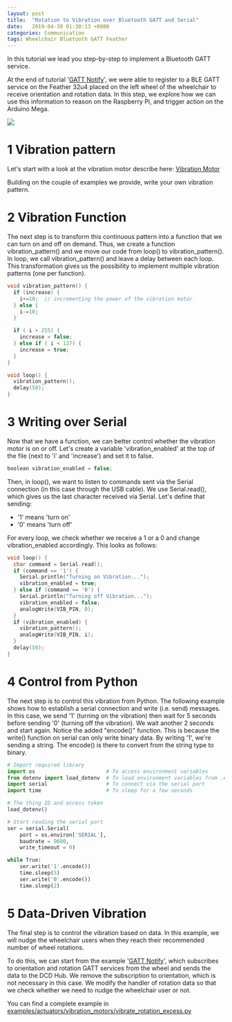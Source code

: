 ```yaml
---
layout: post
title:  "Rotation to Vibration over Bluetooth GATT and Serial"
date:   2019-04-30 01:30:13 +0000
categories: Communication
tags: Wheelchair Bluetooth GATT Feather
---
```


In this tutorial we lead you step-by-step to implement a Bluetooth GATT service.

At the end of tutorial '[GATT Notify](/docs/2019/04/30/com-gatt-notify.md)',
we were able to register to a BLE GATT service on the Feather 32u4 placed on the
left wheel of the wheelchair to receive orientation and rotation data. In this
step, we explore how we can use this information to
reason on the Raspberry Pi, and trigger action on the Arduino Mega.

![](/docs/assets/res/ws3-1.png)

# 1 Vibration pattern

Let's start with a look at the vibration motor describe here:
[Vibration Motor](/docs/2019/04/30/actuators-vibration_motors.md)

Building on the couple of examples we provide, write your own vibration pattern.

# 2 Vibration Function

The next step is to transform this continuous pattern into a function that we
can turn on and off on demand. Thus, we create a function vibration_pattern() and
we move our code from loop() to vibration_pattern(). In loop, we call vibration_pattern()
and leave a delay between each loop. This transformation gives us the possibility
to implement multiple vibration patterns (one per function).

```cpp
void vibration_pattern() {
  if (increase) {
    i+=10;  // incrementing the power of the vibration motor
  } else {
    i-=10;
  }

  if ( i > 255) {
    increase = false;
  } else if ( i < 127) {
    increase = true;
  }
}

void loop() {
  vibration_pattern();
  delay(50);
}
```


# 3 Writing over Serial

Now that we have a function, we can better control whether the vibration motor is
on or off. Let's create a variable 'vibration_enabled' at the top of the file (next
to 'i' and 'increase') and set it to false.

```cpp
boolean vibration_enabled = false;
```

Then, in loop(), we want to listen to commands sent via the Serial connection (in this case
through the USB cable). We use Serial.read(), which gives us the last character received
via Serial. Let's define that sending:

* '1' means 'turn on'
* '0' means 'turn off'

For every loop, we check whether we receive a 1 or a 0 and change vibration_enabled
accordingly. This looks as follows:

```cpp
void loop() {
  char command = Serial.read();
  if (command == '1') {
    Serial.println("Turning on Vibration...");
    vibration_enabled = true;
  } else if (command == '0') {
    Serial.println("Turning off Vibration...");
    vibration_enabled = false;
    analogWrite(VIB_PIN, 0);
  }
  if (vibration_enabled) {
    vibration_pattern();
    analogWrite(VIB_PIN, i);
  }
  delay(50);
}
```

# 4 Control from Python

The next step is to control this vibration from Python. The following example
shows how to establish a serial connection and write (i.e. send) messages. In this
case, we send '1' (turning on the vibration) then wait for 5 seconds before sending
'0' (turning off the vibration). We wait another 2 seconds and start again.
Notice the added "encode()" function. This is because the write() function on serial can only write binary data. By writing '1', we're sending a string. The encode() is there to convert from the string type to binary. 

```python
# Import required library
import os                       # To access environment variables
from dotenv import load_dotenv  # To load environment variables from .env file
import serial                   # To connect via the serial port
import time                     # To sleep for a few seconds

# The thing ID and access token
load_dotenv()

# Start reading the serial port
ser = serial.Serial(
    port = os.environ['SERIAL'],
    baudrate = 9600,
    write_timeout = 0)

while True:
    ser.write('1'.encode())
    time.sleep(5)
    ser.write('0'.encode())
    time.sleep(2)
```


# 5 Data-Driven Vibration

The final step is to control the vibration based on data. In this example, we will
nudge the wheelchair users when they reach their recommended number of wheel rotations.

To do this, we can start from the example '[GATT Notify](/docs/2019/04/30-com-gatt-notify.md)', which subscribes to
orientation and rotation GATT services from the wheel and sends the data to the DCD Hub.
We remove the subscription to orientation, which is not necessary in this case. We modify
the handler of rotation data so that we check whether we need to nudge the wheelchair user or not.

You can find a complete example in
<a href="https://github.com/datacentricdesign/wheelchair-design-platform/blob/master/examples/actuators/vibration_motors/vibrate_rotation_excess.py" target="_blank">
examples/actuators/vibration_motors/vibrate_rotation_excess.py</a>
